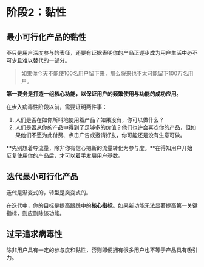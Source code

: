 # 阶段2：黏性

## 最小可行化产品的黏性

不只是用户深度参与的表征，还要有证据表明你的产品正逐步成为用户生活中必不可少且难以替代的一部分。

> 如果你今天不能使100名用户留下来，那么将来也不太可能留下100万名用户。

**第一要务是打造一组核心功能，以保证用户的频繁使用与功能的成功应用。**

在步入病毒性阶段以前，需要证明两件事：

1. 人们是否在如你所料地使用着产品？如果没有，你可以做什么？
2. 人们是否从你的产品中得到了足够多的价值？他们也许会喜欢你的产品，但如果他们不愿为此付费、点击广告或邀请好友，你可能还是没有生意可做。

**先别想着导流量，除非你有信心把新的流量转化为参与度。**在得知用户开始反复使用你的产品后，才可以着手发展用户基数。

## 迭代最小可行化产品

迭代是渐变式的，转型是突变式的。

在迭代中，你的目标是提高跟踪中的**核心指标**。如果新功能无法显著提高第一关键指标，则应删除该功能。

## 过早追求病毒性

除非用户具有一定的参与度和黏性，否则即便拥有很多用户也不等于产品具有吸引力。

